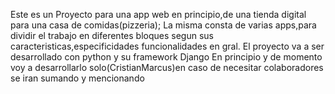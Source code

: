 Este es un Proyecto para una app web en principio,de una tienda digital para una casa de comidas(pizzeria);
La misma consta de varias apps,para dividir el trabajo en diferentes bloques segun sus caracteristicas,especificidades
funcionalidades en gral. 
El proyecto va a ser desarrollado con python y su framework Django
En principio y de momento voy a desarrollarlo solo(CristianMarcus)en caso de necesitar colaboradores se iran sumando y mencionando

